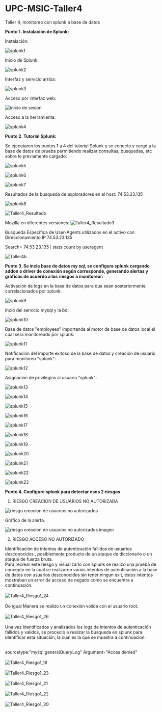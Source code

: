 # UPC-MSIC-Taller4
Taller 4, monitoreo con splunk a base de datos

<b> Punto 1. Instalación de Splunk: </b>

Instalación:

![splunk1](https://user-images.githubusercontent.com/48939055/57562924-49dec600-735d-11e9-8b84-a5e7a98773f9.jpg)

Inicio de Splunk:

![splunk2](https://user-images.githubusercontent.com/48939055/57562925-49dec600-735d-11e9-80ba-c251e59fb859.jpg)

Interfaz y servicio arriba:

![splunk3](https://user-images.githubusercontent.com/48939055/57562982-f0c36200-735d-11e9-8803-a68bd4461345.jpg)

Acceso por interfaz web:

![inicio de sesion](https://user-images.githubusercontent.com/50051421/57562971-cd98b280-735d-11e9-97d7-d78775280612.PNG)

Acceso a la herramienta:

![splunk4](https://user-images.githubusercontent.com/48939055/57563016-33853a00-735e-11e9-87df-eb2af1ad6faf.jpg)


<b> Punto 2. Tutorial Splunk: </b>

Se ejecutaron los puntos 1 a 4 del tutorial Splunk y se conecto y cargó a la base de datos de prueba permitiendo realizar consultas, busquedas, etc sobre lo previamente cargado:

![splunk5](https://user-images.githubusercontent.com/48939055/57570050-64e42100-73c3-11e9-9abe-9759293536b1.jpg)

![splunk6](https://user-images.githubusercontent.com/48939055/57570043-644b8a80-73c3-11e9-9d01-641dc5a980bc.jpg)

![splunk7](https://user-images.githubusercontent.com/48939055/57570044-644b8a80-73c3-11e9-9aa1-e60f1a25b54f.jpg)

Resultados de la busqueda de exploradores en el host: 74.53.23.135

![splunk8](https://user-images.githubusercontent.com/48939055/57570045-644b8a80-73c3-11e9-97a8-3bd20479290b.jpg)

![Taller4_Resultado](https://user-images.githubusercontent.com/50051518/57570099-0e2b1700-73c4-11e9-9189-20a6b3e9e7b2.PNG)

Mozilla en diferentes versiones:
![Taller4_Resultado3](https://user-images.githubusercontent.com/50051518/57570100-0e2b1700-73c4-11e9-90e0-7d94fa6a64f6.PNG)


Busqueda Especifica de User-Agents utilizados en el activo con Direccionamiento IP 74.53.23.135

Search= 74.53.23.135 | stats count by useragent

![Taller4b](https://user-images.githubusercontent.com/50051493/57571058-b8a83780-73ce-11e9-9eb2-c7d27b60dc29.PNG)


<b> Punto 3. Se incia base de datos my sql, se configura splunk cargando addon o driver de conexión según corresponde, generando alertas y graficas de acuerdo a los riesgos a monitorear: </b>

Activación de logs en la base de datos para que sean posteriormente correlacionados por splunk:

![splunk9](https://user-images.githubusercontent.com/48939055/57570046-644b8a80-73c3-11e9-99d3-31c373b140a7.jpg)

Incio del servicio mysql y la bd:

![splunk10](https://user-images.githubusercontent.com/48939055/57570047-64e42100-73c3-11e9-88e3-5447f7e9c1dd.jpg)

Base de datos "employees" importanda al motor de base de datos local el cual sera monitoreado por splunk:

![splunk11](https://user-images.githubusercontent.com/48939055/57570048-64e42100-73c3-11e9-8a9f-140834554224.jpg)

Notificación del importe exitoso de la base de datos y creación de usuario para monitoreo "splunk":

![splunk12](https://user-images.githubusercontent.com/48939055/57570049-64e42100-73c3-11e9-97fb-a871f888161e.jpg)

Asignación de privilegios al usuario "splunk":

![splunk13](https://user-images.githubusercontent.com/48939055/57572002-e8f5d300-73da-11e9-9fa3-176ef1914e7d.jpg)

![splunk14](https://user-images.githubusercontent.com/48939055/57572003-e8f5d300-73da-11e9-83eb-4638a1e594b5.jpg)

![splunk15](https://user-images.githubusercontent.com/48939055/57572004-e98e6980-73da-11e9-9591-f75963284b5b.jpg)

![splunk16](https://user-images.githubusercontent.com/48939055/57572005-e98e6980-73da-11e9-9ed3-95c702472e78.jpg)

![splunk17](https://user-images.githubusercontent.com/48939055/57572006-e98e6980-73da-11e9-8238-9ca50f524854.jpg)

![splunk18](https://user-images.githubusercontent.com/48939055/57572007-e98e6980-73da-11e9-82f7-749fafae8796.jpg)

![splunk19](https://user-images.githubusercontent.com/48939055/57572008-e98e6980-73da-11e9-83fc-ac5915a68b72.jpg)

![splunk20](https://user-images.githubusercontent.com/48939055/57572009-e98e6980-73da-11e9-8572-4f66098740fb.jpg)

![splunk21](https://user-images.githubusercontent.com/48939055/57572154-2f97fd00-73dc-11e9-88a7-e79e6d75c8cb.jpg)

![splunk22](https://user-images.githubusercontent.com/48939055/57572219-e09e9780-73dc-11e9-924e-383e80a5a5df.jpg)

![splunk23](https://user-images.githubusercontent.com/48939055/57572220-e1372e00-73dc-11e9-9c50-dfbe40c6a87c.jpg)

<b>Punto 4. Configure splunk para detectar esos 2 riesgos</b>

1. RIESGO CREACION DE USUARIOS NO AUTORIZADA

![riesgo creacion de usuarios no autorizados](https://user-images.githubusercontent.com/50051421/57572390-19d80700-73df-11e9-8f5f-bb7f9f35b526.PNG)

Gráfico de la alerta.

![riesgo creacion de usuarios no autorizados imagen](https://user-images.githubusercontent.com/50051421/57572724-45112500-73e4-11e9-94a8-797cd48fd51e.PNG)

2. RIESGO ACCESO NO AUTORIZADO

Identificación de intentos de autenticación fallidos de usuarios desconocidos , posiblemente producto de un ataque de diccionario o
un ataque de fuerza bruta.
<br>Para recrear este riesgo y visualizarlo con splunk se realizo una prueba de concepto en la cual se realizaron varios intentos de autenticación a la base de datos con usuarios desconocidos  sin tener ningun exit, estos intentos mostraban un error de acceso de negado como se encuentra a continuación. </br>
<br>
![Taller4_Riesgo1_24](https://user-images.githubusercontent.com/50051493/57575813-9a1a5e80-7417-11e9-843c-df5671b711bb.PNG)
</br>
<br>De igual Manera se realizo un conexión valida con el usuario root.</br>
<br>
![Taller4_Riesgo1_26](https://user-images.githubusercontent.com/50051493/57575810-91c22380-7417-11e9-97a6-d88372af0f30.PNG)
</br>
<br>Una vez identificados y analizados los logs de intentos de autenticación fallidos y validos, se procedio a realizar la busqueda en splunk para identificar esta situación, la cual es la que se muestra a continuacion:</br>

<br>sourcetype:"mysql:generalQueryLog" Argument="Acces denied"</br>
<br>
![Taller4_Riesgo1_19](https://user-images.githubusercontent.com/50051493/57575828-f1203380-7417-11e9-99b7-f015ca7d2e5a.PNG)
</br>
<br>
![Taller4_Riesgo1_23](https://user-images.githubusercontent.com/50051493/57575836-039a6d00-7418-11e9-8b04-674c3d640649.PNG)
</br>
<br>
![Taller4_Riesgo1_21](https://user-images.githubusercontent.com/50051493/57575833-ff6e4f80-7417-11e9-9f9d-8d7d35cce53b.PNG)
</br>
<br>
![Taller4_Riesgo1_22](https://user-images.githubusercontent.com/50051493/57575837-05643080-7418-11e9-8322-a2d54276302d.PNG)
</br>
<br>
![Taller4_Riesgo1_20](https://user-images.githubusercontent.com/50051518/57574236-e1462680-73fa-11e9-8c1b-e888557c5972.PNG)
</br>
